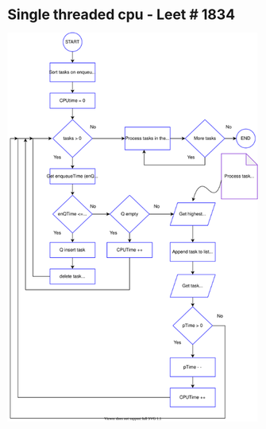 # Single threaded cpu - Leet # 1834

<p align="center">
  <img src="https://github.com/jaminyah/drawio/blob/master/img/1834/leet1834.svg" alt="flowchart" /> 
</p>